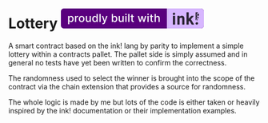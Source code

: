 # Lottery [![Built with ink!](https://raw.githubusercontent.com/paritytech/ink/master/.images/badge_flat.svg)](https://github.com/paritytech/ink)
A smart contract based on the ink! lang by parity to implement a simple lottery within a contracts pallet. The pallet side is simply assumed and in general no tests have yet been written to confirm the correctness.

The randomness used to select the winner is brought into the scope of the contract via the chain extension that provides a source for randomness.

The whole logic is made by me but lots of the code is either taken or heavily inspired by the ink! documentation or their implementation examples.
